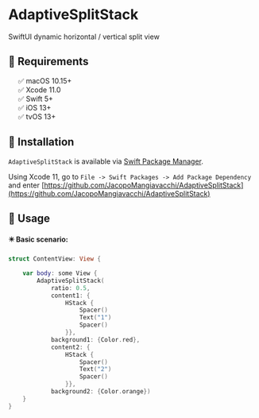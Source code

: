 # AdaptiveSplitStack
SwiftUI dynamic horizontal / vertical split view

## 🔷 Requirements

&nbsp;&nbsp;&nbsp;&nbsp;&nbsp;✅ macOS 10.15+  
&nbsp;&nbsp;&nbsp;&nbsp;&nbsp;✅ Xcode 11.0  
&nbsp;&nbsp;&nbsp;&nbsp;&nbsp;✅ Swift 5+  
&nbsp;&nbsp;&nbsp;&nbsp;&nbsp;✅ iOS 13+  
&nbsp;&nbsp;&nbsp;&nbsp;&nbsp;✅ tvOS 13+

## 🔷 Installation

`AdaptiveSplitStack` is available via [Swift Package Manager](https://swift.org/package-manager).

Using Xcode 11, go to `File -> Swift Packages -> Add Package Dependency` and enter [https://github.com/JacopoMangiavacchi/AdaptiveSplitStack](https://github.com/JacopoMangiavacchi/AdaptiveSplitStack)  

## 🔷 Usage

#### ✴️ Basic scenario:

```swift
struct ContentView: View {

    var body: some View {
        AdaptiveSplitStack(
            ratio: 0.5,
            content1: {
                HStack {
                    Spacer()
                    Text("1")
                    Spacer()
                }},
            background1: {Color.red},
            content2: {
                HStack {
                    Spacer()
                    Text("2")
                    Spacer()
                }},
            background2: {Color.orange})
    }
}
```
